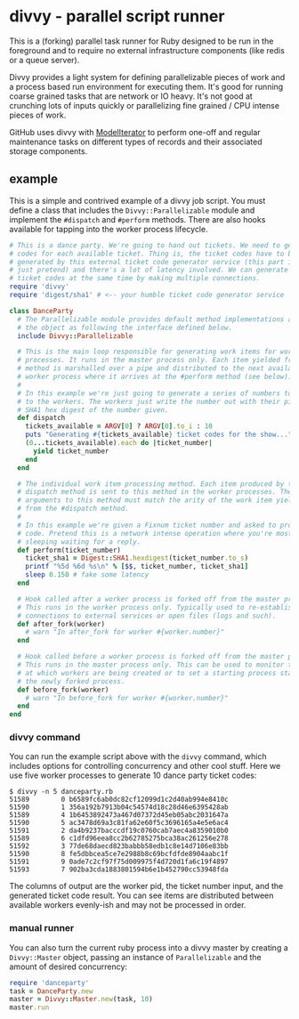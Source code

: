 divvy - parallel script runner
==============================

This is a (forking) parallel task runner for Ruby designed to be run in the
foreground and to require no external infrastructure components (like redis or a
queue server).

Divvy provides a light system for defining parallelizable pieces of work and a
process based run environment for executing them. It's good for running coarse
grained tasks that are network or IO heavy. It's not good at crunching lots of
inputs quickly or parallelizing fine grained / CPU intense pieces of work.

GitHub uses divvy with [ModelIterator](https://github.com/technoweenie/model_iterator)
to perform one-off and regular maintenance tasks on different types of records
and their associated storage components.

## example

This is a simple and contrived example of a divvy job script. You must define a
class that includes the `Divvy::Parallelizable` module and implement the
`#dispatch` and `#perform` methods. There are also hooks available for tapping
into the worker process lifecycle.

``` ruby
# This is a dance party. We're going to hand out tickets. We need to generate
# codes for each available ticket. Thing is, the ticket codes have to be
# generated by this external ticket code generator service (this part is
# just pretend) and there's a lot of latency involved. We can generate multiple
# ticket codes at the same time by making multiple connections.
require 'divvy'
require 'digest/sha1' # <-- your humble ticket code generator service

class DanceParty
  # The Parallelizable module provides default method implementations and marks
  # the object as following the interface defined below.
  include Divvy::Parallelizable

  # This is the main loop responsible for generating work items for worker
  # processes. It runs in the master process only. Each item yielded from this
  # method is marshalled over a pipe and distributed to the next available
  # worker process where it arrives at the #perform method (see below).
  #
  # In this example we're just going to generate a series of numbers to pass
  # to the workers. The workers just write the number out with their pid and the
  # SHA1 hex digest of the number given.
  def dispatch
    tickets_available = ARGV[0] ? ARGV[0].to_i : 10
    puts "Generating #{tickets_available} ticket codes for the show..."
    (0...tickets_available).each do |ticket_number|
      yield ticket_number
    end
  end

  # The individual work item processing method. Each item produced by the
  # dispatch method is sent to this method in the worker processes. The
  # arguments to this method must match the arity of the work item yielded
  # from the #dispatch method.
  #
  # In this example we're given a Fixnum ticket number and asked to produce a
  # code. Pretend this is a network intense operation where you're mostly
  # sleeping waiting for a reply.
  def perform(ticket_number)
    ticket_sha1 = Digest::SHA1.hexdigest(ticket_number.to_s)
    printf "%5d %6d %s\n" % [$$, ticket_number, ticket_sha1]
    sleep 0.150 # fake some latency
  end

  # Hook called after a worker process is forked off from the master process.
  # This runs in the worker process only. Typically used to re-establish
  # connections to external services or open files (logs and such).
  def after_fork(worker)
    # warn "In after_fork for worker #{worker.number}"
  end

  # Hook called before a worker process is forked off from the master process.
  # This runs in the master process only. This can be used to monitor the rate
  # at which workers are being created or to set a starting process state for
  # the newly forked process.
  def before_fork(worker)
    # warn "In before_fork for worker #{worker.number}"
  end
end
```

### divvy command

You can run the example script above with the `divvy` command, which includes
options for controlling concurrency and other cool stuff. Here we use five
worker processes to generate 10 dance party ticket codes:

```
$ divvy -n 5 danceparty.rb
51589        0 b6589fc6ab0dc82cf12099d1c2d40ab994e8410c
51590        1 356a192b7913b04c54574d18c28d46e6395428ab
51589        4 1b6453892473a467d07372d45eb05abc2031647a
51590        5 ac3478d69a3c81fa62e60f5c3696165a4e5e6ac4
51591        2 da4b9237bacccdf19c0760cab7aec4a8359010b0
51589        6 c1dfd96eea8cc2b62785275bca38ac261256e278
51592        3 77de68daecd823babbb58edb1c8e14d7106e83bb
51590        8 fe5dbbcea5ce7e2988b8c69bcfdfde8904aabc1f
51591        9 0ade7c2cf97f75d009975f4d720d1fa6c19f4897
51593        7 902ba3cda1883801594b6e1b452790cc53948fda
```

The columns of output are the worker pid, the ticket number input, and the
generated ticket code result. You can see items are distributed between
available workers evenly-ish and may not be processed in order.

### manual runner

You can also turn the current ruby process into a divvy master by creating a
`Divvy::Master` object, passing an instance of `Parallelizable` and the amount
of desired concurrency:

``` ruby
require 'danceparty'
task = DanceParty.new
master = Divvy::Master.new(task, 10)
master.run
```
